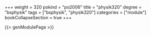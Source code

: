 +++
weight = 320
pokind = "po2006"
title = "physik320"
degree = "bsphysik"
tags = ["bsphysik", "physik320"]
categories = ["module"]
bookCollapseSection = true
+++

{{< genModulePage >}}
